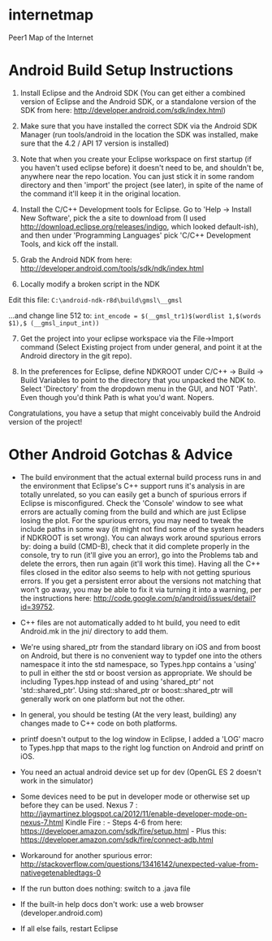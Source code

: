 internetmap
===========

Peer1 Map of the Internet


Android Build Setup Instructions
================================

1. Install Eclipse and the Android SDK (You can get either a combined version of Eclipse and the Android SDK, or a standalone version of the SDK from here: http://developer.android.com/sdk/index.html)

2. Make sure that you have installed the correct SDK via the Android SDK Manager (run tools/android in the location the SDK was installed, make sure that the 4.2 / API 17 version is installed)

3. Note that when you create your Eclipse workspace on first startup (if you haven't used eclipse before) it doesn't need to be, and shouldn't be, anywhere near the repo location. You can just stick it in some random directory and then 'import' the project (see later), in spite of the name of the command it'll keep it in the original location.

4. Install the C/C++ Development tools for Eclipse. Go to 'Help -> Install New Software', pick the a site to download from (I used http://download.eclipse.org/releases/indigo, which looked default-ish), and then under 'Programming Languages' pick 'C/C++ Development Tools, and kick off the install.

5. Grab the Android NDK from here: http://developer.android.com/tools/sdk/ndk/index.html

6. Locally modify a broken script in the NDK

Edit this file:
```C:\android-ndk-r8d\build\gmsl\__gmsl```

...and change line 512 to:
```int_encode = $(__gmsl_tr1)$(wordlist 1,$(words $1),$ (__gmsl_input_int))```

7. Get the project into your eclipse workspace via the File->Import command (Select Existing project from under general, and point it at the Android directory in the git repo). 

8. In the preferences for Eclipse, define NDKROOT under C/C++ -> Build -> Build Variables to point to the directory that you unpacked the NDK to. Select 'Directory' from the dropdown menu in the GUI, and NOT 'Path'. Even though you'd think Path is what you'd want. Nopers.

Congratulations, you have a setup that might conceivably build the Android version of the project!

Other Android Gotchas & Advice
==============================

- The build environment that the actual external build process runs in and the environment that Eclipse's C++ support runs it's analysis in are totally unrelated, so you can easily get a bunch of spurious errors if Eclipse is misconfigured. Check the 'Console' window to see what errors are actually coming from the build and which are just Eclipse losing the plot. For the spurious errors, you may need to tweak the include paths in some way (it might not find some of the system headers if NDKROOT is set wrong). You can always work around spurious errors by: doing a build (CMD-B), check that it did complete properly in the console, try to run (it'll give you an error), go into the Problems tab and delete the errors, then run again (it'll work this time). Having all the C++ files closed in the editor also seems to help with not getting spurious errors. If you get a persistent error about the versions not matching that won't go away, you may be able to fix it via turning it into a warning, per the instructions here: http://code.google.com/p/android/issues/detail?id=39752.

- C++ files are not automatically added to ht build, you need to edit Android.mk in the jni/ directory to add them.

- We're using shared_ptr from the standard library on iOS and from boost on Android, but there is no convenient way to typdef one into the others namespace it into the std namespace, so Types.hpp contains a 'using' to pull in either the std or boost version as appropriate. We should be including Types.hpp instead of <memory> and using 'shared_ptr' not 'std::shared_ptr'. Using std::shared_ptr or boost::shared_ptr will generally work on one platform but not the other.

- In general, you should be testing (At the very least, building) any changes made to C++ code on both platforms.

- printf doesn't output to the log window in Eclipse, I added a 'LOG' macro to Types.hpp that maps to the right log function on Android and printf on iOS.

- You need an actual android device set up for dev (OpenGL ES 2 doesn't work in the simulator)

- Some devices need to be put in developer mode or otherwise set up before they can be used. 
	Nexus 7 : http://jaymartinez.blogspot.ca/2012/11/enable-developer-mode-on-nexus-7.html
	Kindle Fire :
	  - Steps 4-6 from here: https://developer.amazon.com/sdk/fire/setup.html
	  - Plus this: https://developer.amazon.com/sdk/fire/connect-adb.html
	
- Workaround for another spurious error: http://stackoverflow.com/questions/13416142/unexpected-value-from-nativegetenabledtags-0

- If the run button does nothing: switch to a .java file

- If the built-in help docs don't work: use a web browser (developer.android.com)

- If all else fails, restart Eclipse



